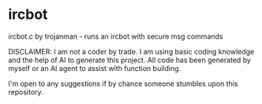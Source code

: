 # ircbot
ircbot.c by trojanman - runs an ircbot with secure msg commands

DISCLAIMER: I am not a coder by trade. I am using basic coding knowledge and the help of AI to generate this project.
All code has been generated by myself or an AI agent to assist with function building. 

I'm open to any suggestions if by chance someone stumbles upon this repository.
